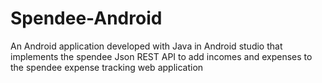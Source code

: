 # Spendee-Android

An Android application developed with Java in Android studio that implements the spendee Json REST API to add incomes and expenses to the spendee expense tracking web application
